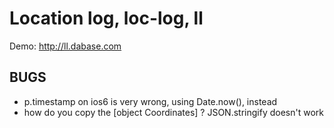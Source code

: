 # Location log, loc-log, ll

Demo: http://ll.dabase.com

## BUGS

* p.timestamp on ios6 is very wrong, using Date.now(), instead
* how do you copy the [object Coordinates] ? JSON.stringify doesn't work
